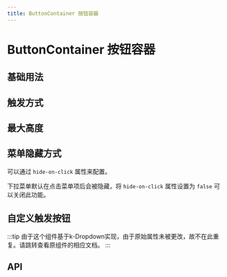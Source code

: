 ```yaml
---
title: ButtonContainer 按钮容器
---
```


# ButtonContainer 按钮容器

## 基础用法

<demo path="./def.vue" />

## 触发方式

<demo path="./trigger.vue" />

## 最大高度

<demo path="./maxHeight.vue" />

## 菜单隐藏方式

可以通过 `hide-on-click` 属性来配置。

下拉菜单默认在点击菜单项后会被隐藏，将 `hide-on-click` 属性设置为 `false` 可以关闭此功能。

<demo path="./hideOnClick.vue" />

## 自定义触发按钮

<demo path="./customTrigger.vue" />

:::tip
由于这个组件基于k-Dropdown实现，由于原始属性未被更改，故不在此重复。请跳转查看原组件的相应文档。
:::

## API

<API src="./buttonContainer.json" lang="zh"></API>
